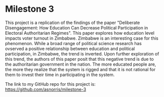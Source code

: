 # Milestone 3

This project is a replication of the findings of the paper "Deliberate Disengagement: How Education Can Decrease Political Participation in Electoral Authoritarian Regimes".  This paper explores how education level impacts voter turnout in Zimbabwe.  Zimbabwe is an interesting case for this phenomenon.  While a broad range of political science research has ovserved a positive relationship between education and political participation, in Zimbabwe, the trend is inverted.  Upon further exploration of this trend, the authors of this paper posit that this negative trend is due to the authoritarian government in the nation. The more educated people are, the more they realize that the system is rigged and that it is not rational for them to invest their time in participating in the system.

The link to my GitHub repo for this project is: https://github.com/asnorris/milestone-3